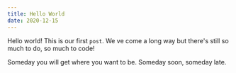 ```yaml
---
title: Hello World
date: 2020-12-15
---
```


Hello world! This is our first `post`. We ve come a long way but there's still so much to do, so much to code! 

<!--more-->

Someday you will get where you want to be. Someday soon, someday late. 
